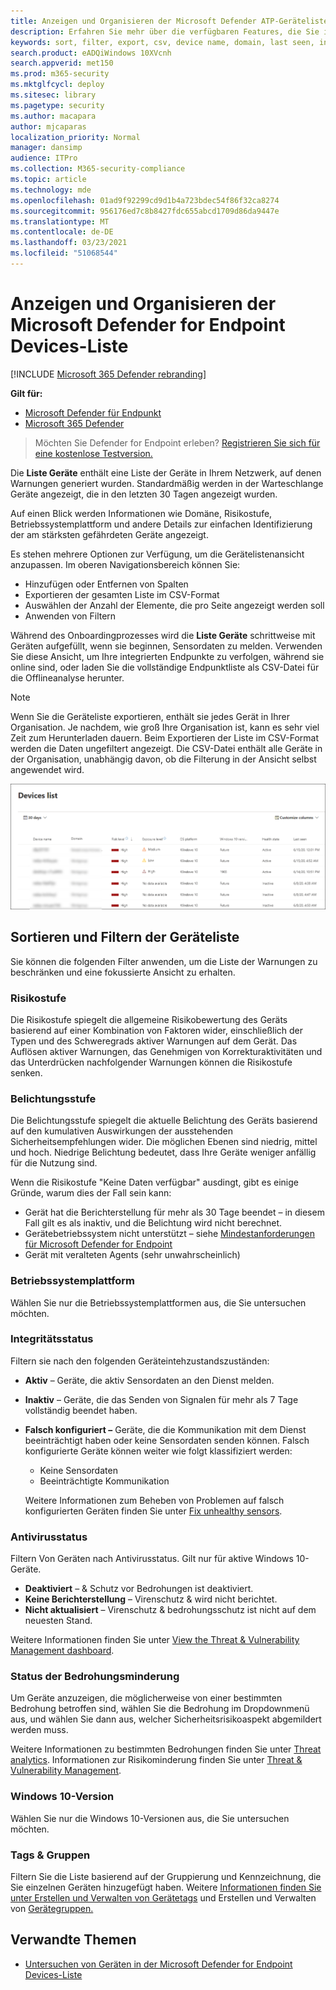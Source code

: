 ```yaml
---
title: Anzeigen und Organisieren der Microsoft Defender ATP-Geräteliste
description: Erfahren Sie mehr über die verfügbaren Features, die Sie in der Liste Geräte verwenden können, z. B. Sortieren, Filtern und Exportieren der Liste, um Untersuchungen zu verbessern.
keywords: sort, filter, export, csv, device name, domain, last seen, internal IP, health state, active alerts, active malware detections, threat category, review alerts, network, connection, malware, type, password stealer, ransomware, exploit, threat, general malware, unwanted software
search.product: eADQiWindows 10XVcnh
search.appverid: met150
ms.prod: m365-security
ms.mktglfcycl: deploy
ms.sitesec: library
ms.pagetype: security
ms.author: macapara
author: mjcaparas
localization_priority: Normal
manager: dansimp
audience: ITPro
ms.collection: M365-security-compliance
ms.topic: article
ms.technology: mde
ms.openlocfilehash: 01ad9f92299cd9d1b4a723bdec54f86f32ca8274
ms.sourcegitcommit: 956176ed7c8b8427fdc655abcd1709d86da9447e
ms.translationtype: MT
ms.contentlocale: de-DE
ms.lasthandoff: 03/23/2021
ms.locfileid: "51068544"
---
```

# <a name="view-and-organize-the-microsoft-defender-for-endpoint-devices-list"></a>Anzeigen und Organisieren der Microsoft Defender for Endpoint Devices-Liste

[!INCLUDE [Microsoft 365 Defender rebranding](../../includes/microsoft-defender.md)]


**Gilt für:**
- [Microsoft Defender für Endpunkt](https://go.microsoft.com/fwlink/p/?linkid=2146631)
- [Microsoft 365 Defender](https://go.microsoft.com/fwlink/?linkid=2118804)

> Möchten Sie Defender for Endpoint erleben? [Registrieren Sie sich für eine kostenlose Testversion.](https://www.microsoft.com/microsoft-365/windows/microsoft-defender-atp?ocid=docs-wdatp-machinesview-abovefoldlink)


Die **Liste Geräte** enthält eine Liste der Geräte in Ihrem Netzwerk, auf denen Warnungen generiert wurden. Standardmäßig werden in der Warteschlange Geräte angezeigt, die in den letzten 30 Tagen angezeigt wurden.  

Auf einen Blick werden Informationen wie Domäne, Risikostufe, Betriebssystemplattform und andere Details zur einfachen Identifizierung der am stärksten gefährdeten Geräte angezeigt.

Es stehen mehrere Optionen zur Verfügung, um die Gerätelistenansicht anzupassen. Im oberen Navigationsbereich können Sie:

- Hinzufügen oder Entfernen von Spalten
- Exportieren der gesamten Liste im CSV-Format
- Auswählen der Anzahl der Elemente, die pro Seite angezeigt werden soll
- Anwenden von Filtern

Während des Onboardingprozesses wird die **Liste Geräte** schrittweise mit Geräten aufgefüllt, wenn sie beginnen, Sensordaten zu melden. Verwenden Sie diese Ansicht, um Ihre integrierten Endpunkte zu verfolgen, während sie online sind, oder laden Sie die vollständige Endpunktliste als CSV-Datei für die Offlineanalyse herunter.

>[!NOTE]
> Wenn Sie die Geräteliste exportieren, enthält sie jedes Gerät in Ihrer Organisation. Je nachdem, wie groß Ihre Organisation ist, kann es sehr viel Zeit zum Herunterladen dauern. Beim Exportieren der Liste im CSV-Format werden die Daten ungefiltert angezeigt. Die CSV-Datei enthält alle Geräte in der Organisation, unabhängig davon, ob die Filterung in der Ansicht selbst angewendet wird.

![Abbildung der Geräteliste mit Liste der Geräte](images/device-list.png)

## <a name="sort-and-filter-the-device-list"></a>Sortieren und Filtern der Geräteliste

Sie können die folgenden Filter anwenden, um die Liste der Warnungen zu beschränken und eine fokussierte Ansicht zu erhalten.

### <a name="risk-level"></a>Risikostufe

Die Risikostufe spiegelt die allgemeine Risikobewertung des Geräts basierend auf einer Kombination von Faktoren wider, einschließlich der Typen und des Schweregrads aktiver Warnungen auf dem Gerät. Das Auflösen aktiver Warnungen, das Genehmigen von Korrekturaktivitäten und das Unterdrücken nachfolgender Warnungen können die Risikostufe senken.

### <a name="exposure-level"></a>Belichtungsstufe

Die Belichtungsstufe spiegelt die aktuelle Belichtung des Geräts basierend auf den kumulativen Auswirkungen der ausstehenden Sicherheitsempfehlungen wider. Die möglichen Ebenen sind niedrig, mittel und hoch. Niedrige Belichtung bedeutet, dass Ihre Geräte weniger anfällig für die Nutzung sind.

Wenn die Risikostufe "Keine Daten verfügbar" ausdingt, gibt es einige Gründe, warum dies der Fall sein kann:

- Gerät hat die Berichterstellung für mehr als 30 Tage beendet – in diesem Fall gilt es als inaktiv, und die Belichtung wird nicht berechnet.
- Gerätebetriebssystem nicht unterstützt – siehe [Mindestanforderungen für Microsoft Defender for Endpoint](minimum-requirements.md)
- Gerät mit veralteten Agents (sehr unwahrscheinlich)

### <a name="os-platform"></a>Betriebssystemplattform

Wählen Sie nur die Betriebssystemplattformen aus, die Sie untersuchen möchten.

### <a name="health-state"></a>Integritätsstatus

Filtern sie nach den folgenden Geräteintehzustandszuständen:

- **Aktiv** – Geräte, die aktiv Sensordaten an den Dienst melden.
- **Inaktiv** – Geräte, die das Senden von Signalen für mehr als 7 Tage vollständig beendet haben.
- **Falsch konfiguriert –** Geräte, die die Kommunikation mit dem Dienst beeinträchtigt haben oder keine Sensordaten senden können. Falsch konfigurierte Geräte können weiter wie folgt klassifiziert werden:
  - Keine Sensordaten
  - Beeinträchtigte Kommunikation

  Weitere Informationen zum Beheben von Problemen auf falsch konfigurierten Geräten finden Sie unter [Fix unhealthy sensors](fix-unhealthy-sensors.md).

### <a name="antivirus-status"></a>Antivirusstatus

Filtern Von Geräten nach Antivirusstatus. Gilt nur für aktive Windows 10-Geräte.

- **Deaktiviert** – & Schutz vor Bedrohungen ist deaktiviert.
- **Keine Berichterstellung** – Virenschutz & wird nicht berichtet.
- **Nicht aktualisiert** – Virenschutz & bedrohungsschutz ist nicht auf dem neuesten Stand.

Weitere Informationen finden Sie unter [View the Threat & Vulnerability Management dashboard](tvm-dashboard-insights.md).

### <a name="threat-mitigation-status"></a>Status der Bedrohungsminderung

Um Geräte anzuzeigen, die möglicherweise von einer bestimmten Bedrohung betroffen sind, wählen Sie die Bedrohung im Dropdownmenü aus, und wählen Sie dann aus, welcher Sicherheitsrisikoaspekt abgemildert werden muss.

Weitere Informationen zu bestimmten Bedrohungen finden Sie unter [Threat analytics](threat-analytics.md). Informationen zur Risikominderung finden Sie unter [Threat & Vulnerability Management](next-gen-threat-and-vuln-mgt.md).

### <a name="windows-10-version"></a>Windows 10-Version

Wählen Sie nur die Windows 10-Versionen aus, die Sie untersuchen möchten.

### <a name="tags--groups"></a>Tags & Gruppen

Filtern Sie die Liste basierend auf der Gruppierung und Kennzeichnung, die Sie einzelnen Geräten hinzugefügt haben. Weitere [Informationen finden Sie unter Erstellen und Verwalten von Gerätetags](machine-tags.md) und Erstellen und Verwalten von [Gerätegruppen.](machine-groups.md)

## <a name="related-topics"></a>Verwandte Themen

- [Untersuchen von Geräten in der Microsoft Defender for Endpoint Devices-Liste](investigate-machines.md)
